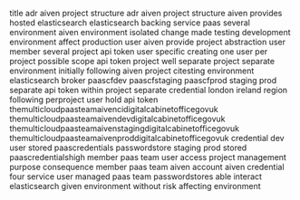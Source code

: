 title adr aiven project structure adr aiven project structure aiven provides hosted elasticsearch elasticsearch backing service paas several environment aiven environment isolated change made testing development environment affect production user aiven provide project abstraction user member several project api token user specific creating one user per project possible scope api token project well separate project separate environment initially following aiven project citesting environment elasticsearch broker paascfdev paascfstaging paascfprod staging prod separate api token within project separate credential london ireland region following perproject user hold api token themulticloudpaasteamaivencidigitalcabinetofficegovuk themulticloudpaasteamaivendevdigitalcabinetofficegovuk themulticloudpaasteamaivenstagingdigitalcabinetofficegovuk themulticloudpaasteamaivenproddigitalcabinetofficegovuk credential dev user stored paascredentials passwordstore staging prod stored paascredentialshigh member paas team user access project management purpose consequence member paas team aiven account aiven credential four service user managed paas team passwordstores able interact elasticsearch given environment without risk affecting environment